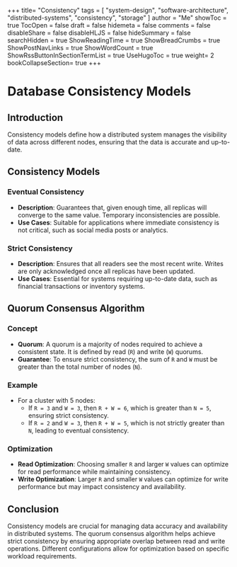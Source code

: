 +++
title= "Consistency"
tags = [ "system-design", "software-architecture", "distributed-systems", "consistency", "storage" ]
author = "Me"
showToc = true
TocOpen = false
draft = false
hidemeta = false
comments = false
disableShare = false
disableHLJS = false
hideSummary = false
searchHidden = true
ShowReadingTime = true
ShowBreadCrumbs = true
ShowPostNavLinks = true
ShowWordCount = true
ShowRssButtonInSectionTermList = true
UseHugoToc = true
weight= 2
bookCollapseSection= true
+++

# Database Consistency Models

## Introduction

Consistency models define how a distributed system manages the visibility of data across different nodes, ensuring that the data is accurate and up-to-date.

## Consistency Models

### Eventual Consistency
- **Description**: Guarantees that, given enough time, all replicas will converge to the same value. Temporary inconsistencies are possible.
- **Use Cases**: Suitable for applications where immediate consistency is not critical, such as social media posts or analytics.

### Strict Consistency
- **Description**: Ensures that all readers see the most recent write. Writes are only acknowledged once all replicas have been updated.
- **Use Cases**: Essential for systems requiring up-to-date data, such as financial transactions or inventory systems.

## Quorum Consensus Algorithm

### Concept
- **Quorum**: A quorum is a majority of nodes required to achieve a consistent state. It is defined by read (`R`) and write (`W`) quorums.
- **Guarantee**: To ensure strict consistency, the sum of `R` and `W` must be greater than the total number of nodes (`N`).

### Example
- For a cluster with 5 nodes:
  - If `R = 3` and `W = 3`, then `R + W = 6`, which is greater than `N = 5`, ensuring strict consistency.
  - If `R = 2` and `W = 3`, then `R + W = 5`, which is not strictly greater than `N`, leading to eventual consistency.

### Optimization
- **Read Optimization**: Choosing smaller `R` and larger `W` values can optimize for read performance while maintaining consistency.
- **Write Optimization**: Larger `R` and smaller `W` values can optimize for write performance but may impact consistency and availability.

## Conclusion

Consistency models are crucial for managing data accuracy and availability in distributed systems. The quorum consensus algorithm helps achieve strict consistency by ensuring appropriate overlap between read and write operations. Different configurations allow for optimization based on specific workload requirements.
